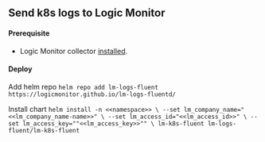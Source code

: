 ## Send k8s logs to Logic Monitor

#### Prerequisite
- Logic Monitor collector [installed](https://www.logicmonitor.com/support/monitoring/containers/kubernetes/adding-your-kubernetes-cluster-into-monitoring). 


#### Deploy
Add helm repo
`helm repo add lm-logs-fluent https://logicmonitor.github.io/lm-logs-fluentd/`

Install chart
`helm install -n <<namespace>> \
--set lm_company_name="<<lm_company_name-name>>" \
--set lm_access_id="<<lm_access_id>>" \
--set lm_access_key=""<<lm_access_key>>"" \
lm-k8s-fluent lm-logs-fluent/lm-k8s-fluent`